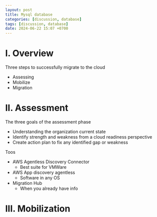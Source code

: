 ```yaml
---
layout: post
title: Mysql database
categories: [discussion, database]
tags: [discussion, database]
date: 2024-06-22 15:07 +0700
---
```


# I. Overview
Three steps to successfully migrate to the cloud
- Assessing
- Mobilize
- Migration

# II. Assessment

The three goals of the assessment phase
- Understanding the organization current state
- Identify strength and weakness from a cloud readiness perspective
- Create action plan to fix any identified gap or weakness

Toos
- AWS Agentless Discovery Connector
  - Best suite for VMWare
- AWS App discovery agentless
  - Software in any OS
- Migration Hub
  - When you already have info

# III. Mobilization
